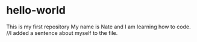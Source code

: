 # hello-world
This is my first repository
My name is Nate and I am learning how to code. 
//I added a sentence about myself to the file. 
